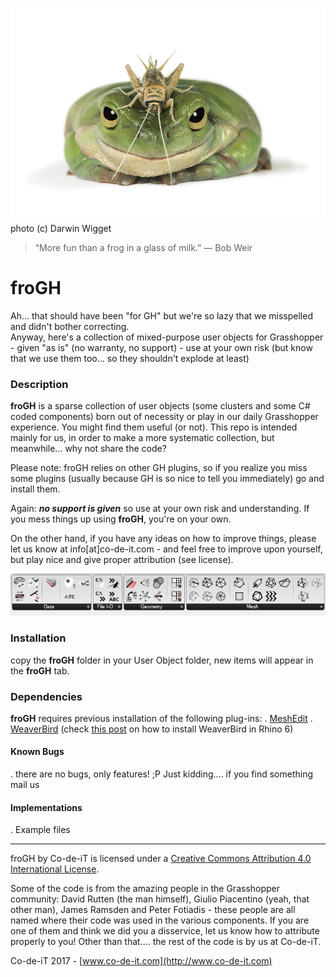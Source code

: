 ![froGH](https://raw.githubusercontent.com/Co-de-iT/froGH/master/media/frog-and-grasshopper-darwin-wiggett.jpg)
photo (c) Darwin Wigget

> “More fun than a frog in a glass of milk.” 
> ― Bob Weir

# froGH
Ah... that should have been "for GH" but we're so lazy that we misspelled and didn't bother correcting.  
Anyway, here's a collection of mixed-purpose user objects for Grasshopper - given "as is" (no warranty, no support) - use at your own risk (but know that we use them too... so they shouldn't explode at least)

### Description
**froGH** is a sparse collection of user objects (some clusters and some C# coded components) born out of necessity or play in our daily Grasshopper experience. You might find them useful (or not). This repo is intended mainly for us, in order to make a more systematic collection, but meanwhile... why not share the code? 

Please note: froGH relies on other GH plugins, so if you realize you miss some plugins (usually because GH is so nice to tell you immediately) go and install them.

Again: _**no support is given**_ so use at your own risk and understanding. If you mess things up using **froGH**, you're on your own.  
  
On the other hand, if you have any ideas on how to improve things, please let us know at info[at]co-de-it.com - and feel free to improve upon yourself, but play nice and give proper attribution (see license).
  
![froGH panel](https://raw.githubusercontent.com/Co-de-iT/froGH/master/media/froGH%20panel.PNG)
  
### Installation
copy the **froGH** folder in your User Object folder, new items will appear in the **froGH** tab.

### Dependencies
**froGH** requires previous installation of the following plug-ins:
. [MeshEdit](https://www.food4rhino.com/app/meshedit)
. [WeaverBird](http://www.giuliopiacentino.com/weaverbird/) (check [this post](https://discourse.mcneel.com/t/weaverbird-for-rhino-6/54055/9) on how to install WeaverBird in Rhino 6)

#### Known Bugs
. there are no bugs, only features! ;P Just kidding.... if you find something mail us
  
#### Implementations
. Example files  
  
-------

froGH by Co-de-iT is licensed under a [Creative Commons Attribution 4.0 International License](http://creativecommons.org/licenses/by/4.0/).  

Some of the code is from the amazing people in the Grasshopper community: David Rutten (the man himself), Giulio Piacentino (yeah, that other man), James Ramsden and Peter Fotiadis - these people are all named where their code was used in the various components. If you are one of them and think we did you a disservice, let us know how to attribute properly to you! Other than that.... the rest of the code is by us at Co-de-iT.  
  
Co-de-iT 2017 - [www.co-de-it.com](http://www.co-de-it.com)
